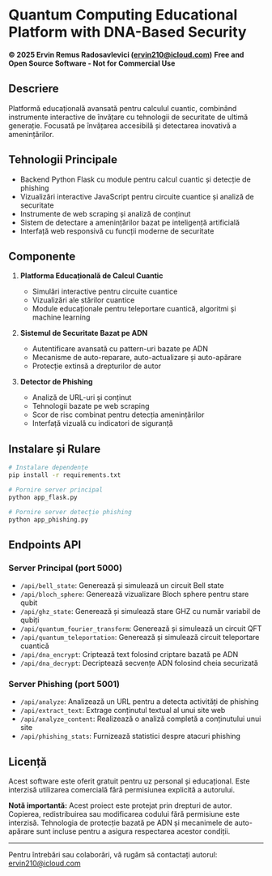 # Quantum Computing Educational Platform with DNA-Based Security

**© 2025 Ervin Remus Radosavlevici (ervin210@icloud.com)**
**Free and Open Source Software - Not for Commercial Use**

## Descriere

Platformă educațională avansată pentru calculul cuantic, combinând instrumente interactive de învățare cu tehnologii de securitate de ultimă generație. Focusată pe învățarea accesibilă și detectarea inovativă a amenințărilor.

## Tehnologii Principale

- Backend Python Flask cu module pentru calcul cuantic și detecție de phishing
- Vizualizări interactive JavaScript pentru circuite cuantice și analiză de securitate
- Instrumente de web scraping și analiză de conținut
- Sistem de detectare a amenințărilor bazat pe inteligență artificială
- Interfață web responsivă cu funcții moderne de securitate

## Componente

1. **Platforma Educațională de Calcul Cuantic**
   - Simulări interactive pentru circuite cuantice
   - Vizualizări ale stărilor cuantice
   - Module educaționale pentru teleportare cuantică, algoritmi și machine learning

2. **Sistemul de Securitate Bazat pe ADN**
   - Autentificare avansată cu pattern-uri bazate pe ADN
   - Mecanisme de auto-reparare, auto-actualizare și auto-apărare
   - Protecție extinsă a drepturilor de autor

3. **Detector de Phishing**
   - Analiză de URL-uri și conținut
   - Tehnologii bazate pe web scraping
   - Scor de risc combinat pentru detecția amenințărilor
   - Interfață vizuală cu indicatori de siguranță

## Instalare și Rulare

```bash
# Instalare dependențe
pip install -r requirements.txt

# Pornire server principal
python app_flask.py

# Pornire server detecție phishing
python app_phishing.py
```

## Endpoints API

### Server Principal (port 5000)
- `/api/bell_state`: Generează și simulează un circuit Bell state
- `/api/bloch_sphere`: Generează vizualizare Bloch sphere pentru stare qubit
- `/api/ghz_state`: Generează și simulează stare GHZ cu număr variabil de qubiți
- `/api/quantum_fourier_transform`: Generează și simulează un circuit QFT
- `/api/quantum_teleportation`: Generează și simulează circuit teleportare cuantică
- `/api/dna_encrypt`: Criptează text folosind criptare bazată pe ADN
- `/api/dna_decrypt`: Decriptează secvențe ADN folosind cheia securizată

### Server Phishing (port 5001)
- `/api/analyze`: Analizează un URL pentru a detecta activități de phishing
- `/api/extract_text`: Extrage conținutul textual al unui site web
- `/api/analyze_content`: Realizează o analiză completă a conținutului unui site
- `/api/phishing_stats`: Furnizează statistici despre atacuri phishing

## Licență

Acest software este oferit gratuit pentru uz personal și educațional. Este interzisă utilizarea comercială fără permisiunea explicită a autorului.

**Notă importantă:** Acest proiect este protejat prin drepturi de autor. Copierea, redistribuirea sau modificarea codului fără permisiune este interzisă. Tehnologia de protecție bazată pe ADN și mecanimele de auto-apărare sunt incluse pentru a asigura respectarea acestor condiții.

---

Pentru întrebări sau colaborări, vă rugăm să contactați autorul: ervin210@icloud.com